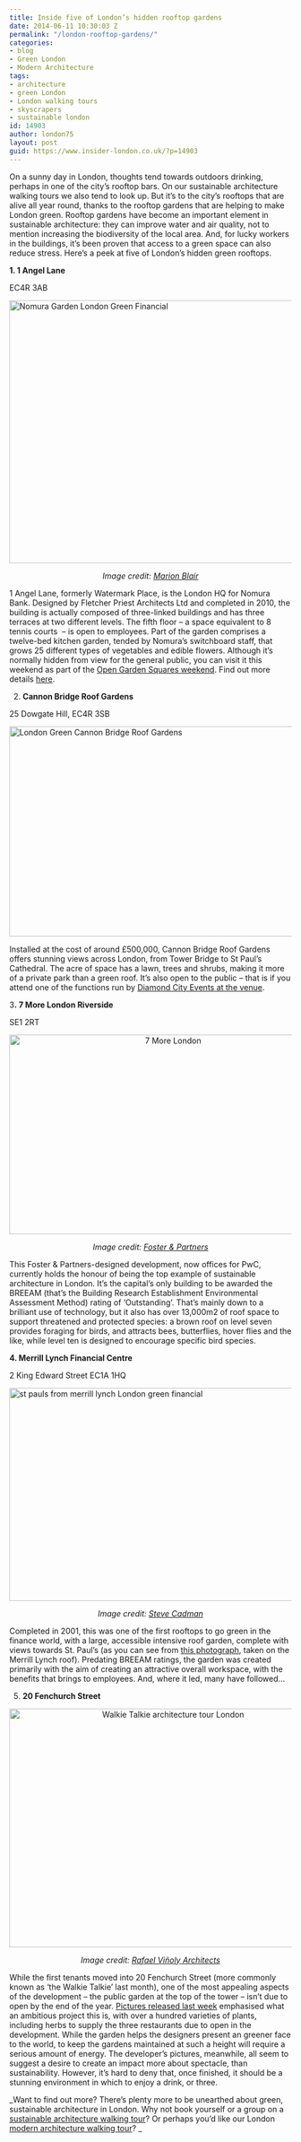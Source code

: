 ```yaml
---
title: Inside five of London’s hidden rooftop gardens
date: 2014-06-11 10:30:03 Z
permalink: "/london-rooftop-gardens/"
categories:
- blog
- Green London
- Modern Architecture
tags:
- architecture
- green London
- London walking tours
- skyscrapers
- sustainable london
id: 14903
author: london75
layout: post
guid: https://www.insider-london.co.uk/?p=14903
---
```


On a sunny day in London, thoughts tend towards outdoors drinking, perhaps in one of the city’s rooftop bars. On our sustainable architecture walking tours we also tend to look up. But it’s to the city’s rooftops that are alive all year round, thanks to the rooftop gardens that are helping to make London green. Rooftop gardens have become an important element in sustainable architecture: they can improve water and air quality, not to mention increasing the biodiversity of the local area. And, for lucky workers in the buildings, it’s been proven that access to a green space can also reduce stress. Here’s a peek at five of London’s hidden green rooftops.

**1. 1 Angel Lane**

EC4R 3AB

[<img class="aligncenter wp-image-14907 size-full" src="/wp-content/uploads/2014/06/Nomura-Garden1.jpg" alt="Nomura Garden London Green Financial" width="569" height="469" />](/wp-content/uploads/2014/06/Nomura-Garden1.jpg)

<p style="text-align: center;">
  <em>Image credit: <a href="http://www.opensquares.org/detail/Nomura.html?lang=en" target="_blank">Marion Blair</a></em>
</p>

1 Angel Lane, formerly Watermark Place, is the London HQ for Nomura Bank. Designed by Fletcher Priest Architects Ltd and completed in 2010, the building is actually composed of three-linked buildings and has three terraces at two different levels. The fifth floor – a space equivalent to 8 tennis courts  – is open to employees. Part of the garden comprises a twelve-bed kitchen garden, tended by Nomura’s switchboard staff, that grows 25 different types of vegetables and edible flowers. Although it’s normally hidden from view for the general public, you can visit it this weekend as part of the <a href="http://www.opensquares.org/index.html" target="_blank">Open Garden Squares weekend</a>. Find out more details <a href="http://www.opensquares.org/detail/Nomura.html?lang=en" target="_blank">here</a>.

2. **Cannon Bridge Roof Gardens**

25 Dowgate Hill, EC4R 3SB

[<img class="wp-image-14908 size-full aligncenter" src="/wp-content/uploads/2014/06/cannon-street-bridge.jpg" alt="London Green Cannon Bridge Roof Gardens" width="569" height="375" />](/wp-content/uploads/2014/06/cannon-street-bridge.jpg)

<p style="text-align: left;">
  Installed at the cost of around £500,000, Cannon Bridge Roof Gardens offers stunning views across London, from Tower Bridge to St Paul’s Cathedral. The acre of space has a lawn, trees and shrubs, making it more of a private park than a green roof. It’s also open to the public – that is if you attend one of the functions run by <a href="http://www.cannonbridgeroofgardens.com/venue" target="_blank">Diamond City Events at the venue</a>.
</p>

<p style="text-align: left;">
  3<strong>. <strong>7 More London Riverside</strong></strong>
</p>

<p style="text-align: left;">
  SE1 2RT
</p>

<p style="text-align: center;">
  <a href="/wp-content/uploads/2014/06/7-More-London.jpg"><img class="alignnone size-full wp-image-14909" src="/wp-content/uploads/2014/06/7-More-London.jpg" alt="7 More London" width="569" height="356" /></a>
</p>

<p style="text-align: center;">
  <em>Image credit: <a href="http://www.fosterandpartners.com/projects/7-more-london-riverside/gallery/" target="_blank">Foster & Partners</a></em>
</p>

This Foster & Partners-designed development, now offices for PwC, currently holds the honour of being the top example of sustainable architecture in London. It’s the capital’s only building to be awarded the BREEAM (that’s the Building Research Establishment Environmental Assessment Method) rating of ‘Outstanding’. That’s mainly down to a brilliant use of technology, but it also has over 13,000m2 of roof space to support threatened and protected species: a brown roof on level seven provides foraging for birds, and attracts bees, butterflies, hover flies and the like, while level ten is designed to encourage specific bird species.

**4. Merrill Lynch Financial Centre**

2 King Edward Street EC1A 1HQ

[<img class="aligncenter wp-image-14911 size-full" src="/wp-content/uploads/2014/06/st-pauls-from-merrill-lynch-green-roof.jpg" alt="st pauls from merrill lynch London green financial" width="569" height="380" />](/wp-content/uploads/2014/06/st-pauls-from-merrill-lynch-green-roof.jpg)

<p style="text-align: center;">
  <em>Image credit: <a href="https://www.flickr.com/photos/stevecadman/3849267223/" target="_blank">Steve Cadman</a></em>
</p>

Completed in 2001, this was one of the first rooftops to go green in the finance world, with a large, accessible intensive roof garden, complete with views towards St. Paul’s (as you can see from <a href="https://www.flickr.com/photos/stevecadman/3849267223" target="_blank">this photograph</a>, taken on the Merrill Lynch roof). Predating BREEAM ratings, the garden was created primarily with the aim of creating an attractive overall workspace, with the benefits that brings to employees. And, where it led, many have followed…

5. **20 Fenchurch Street**

<p style="text-align: center;">
  <a href="/wp-content/uploads/2014/06/20-Fenchurch-Street-garden.jpg"><img class="alignnone size-full wp-image-14912" src="/wp-content/uploads/2014/06/20-Fenchurch-Street-garden.jpg" alt="Walkie Talkie architecture tour London" width="569" height="426" /></a>
</p>

<p style="text-align: center;">
  <em>Image credit: <a href="http://www.rvapc.com/works/707-20-fenchurch-street" target="_blank">Rafael Viñoly Architects</a></em>
</p>

<p style="text-align: left;">
  While the first tenants moved into 20 Fenchurch Street (more commonly known as ‘the Walkie Talkie’ last month), one of the most appealing aspects of the development – the public garden at the top of the tower – isn&#8217;t due to open by the end of the year. <a href="http://www.standard.co.uk/news/london/first-view-of-europes-highest-roof-garden--an-oasis-on-top-of-the-walkie-talkie-tower-8647042.html" target="_blank">Pictures released last week</a> emphasised what an ambitious project this is, with over a hundred varieties of plants, including herbs to supply the three restaurants due to open in the development. While the garden helps the designers present an greener face to the world, to keep the gardens maintained at such a height will require a serious amount of energy. The developer’s pictures, meanwhile, all seem to suggest a desire to create an impact more about spectacle, than sustainability. However, it’s hard to deny that, once finished, it should be a stunning environment in which to enjoy a drink, or three.
</p>

_Want to find out more? There’s plenty more to be unearthed about green, sustainable architecture in London. Why not book yourself or a group on a <a href="https://www.insider-london.co.uk/tours/sustainable-london-architecture-tour/" target="_blank">sustainable architecture walking tour</a>? Or perhaps you&#8217;d like our London <a href="https://www.insider-london.co.uk/tours/modern-architecture-tour/" target="_blank">modern architecture walking tour</a>? _
